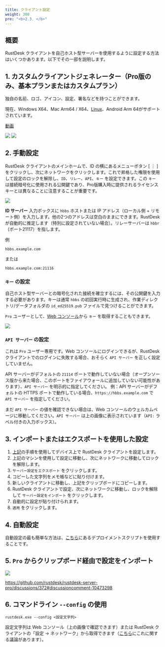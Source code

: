 ```yaml
---
title: クライアント設定
weight: 300
pre: "<b>2.3. </b>"
---
```


## 概要

RustDesk クライアントを自己ホスト型サーバーを使用するように設定する方法はいくつかあります。以下でその一部を説明します。

## 1. カスタムクライアントジェネレーター（Pro版のみ、基本プランまたはカスタムプラン）

独自の名前、ロゴ、アイコン、設定、署名などを持つことができます。

現在、Windows X64、Mac Arm64 / X64、[Linux](https://twitter.com/rustdesk/status/1788905463678951787)、Android Arm 64がサポートされています。

[動画](https://twitter.com/rustdesk/status/1769171628426944539)

![](images/custom-client-qs.png)
![](images/web_console_custom_client_config.jpeg)

## 2. 手動設定

RustDesk クライアントのメインホームで、ID の横にあるメニューボタン [ &#8942; ] をクリックし、次にネットワークをクリックします。これで昇格した権限を使用して設定のロックを解除し、`ID`、`リレー`、`API`、`キー` を設定できます。この `キー` は接続暗号化に使用される公開鍵であり、Pro版購入時に提供されるライセンスキーとは異なることに注意することが重要です。

![](/docs/en/self-host/client-configuration/images/network-config.png)

**ID サーバー** 入力ボックスに `hbbs` ホストまたは IP アドレス（ローカル側 + リモート側）を入力します。他の2つのアドレスは空白のままにできます。RustDesk が自動的に推定します（特別に設定されていない場合）。リレーサーバーは `hbbr`（ポート21117）を指します。

例

```nolang
hbbs.example.com
```

または

```nolang
hbbs.example.com:21116
```

### `キー` の設定

自己ホスト型サーバーとの暗号化された接続を確立するには、その公開鍵を入力する必要があります。キーは通常 `hbbs` の初回実行時に生成され、作業ディレクトリ/データフォルダの `id_ed25519.pub` ファイルで見つけることができます。

`Pro` ユーザーとして、[Web コンソール](https://rustdesk.com/docs/en/self-host/rustdesk-server-pro/console/)から `キー` を取得することもできます。

![](/docs/en/self-host/rustdesk-server-pro/console/images/console-home.png?v2)

### `API サーバー` の設定

これは `Pro` ユーザー専用です。Web コンソールにログインできるが、RustDesk クライアントでのログインに失敗する場合、おそらく `API サーバー` を正しく設定していません。

API サーバーがデフォルトの `21114` ポートで動作していない場合（オープンソース版から来た場合、このポートをファイアウォールに追加していない可能性があります）、`API サーバー` を明示的に指定してください。
例：API サーバーがデフォルトの HTTPS ポートで動作している場合、`https://hbbs.example.com` で `API サーバー` を指定してください。

まだ `API サーバー` の値を確認できない場合は、Web コンソールのウェルカムページに移動してください。`API サーバー` は上の画像に表示されています（`API:` ラベル付きの入力ボックス）。

## 3. インポートまたはエクスポートを使用した設定

1. [上記](https://rustdesk.com/docs/en/self-host/client-configuration/#manual-config)の手順を使用してデバイス上で RustDesk クライアントを設定します。
2. 上記のマシンを使用して設定に移動し、次にネットワークに移動してロックを解除します。
3. `サーバー設定をエクスポート` をクリックします。
4. コピーした文字列をメモ帳などに貼り付けます。
5. 新しいクライアントに移動し、上記をクリップボードにコピーします。
6. RustDesk クライアントで設定、次にネットワークに移動し、ロックを解除して `サーバー設定をインポート` をクリックします。
7. 自動的に設定が貼り付けられます。
8. `適用` をクリックします。

## 4. 自動設定

自動設定の最も簡単な方法は、[こちら](https://rustdesk.com/docs/en/self-host/client-deployment/)にあるデプロイメントスクリプトを使用することです。

## 5. `Pro` からクリップボード経由で設定をインポート

![](/docs/en/self-host/rustdesk-server-pro/console/images/console-home.png?v2)

https://github.com/rustdesk/rustdesk-server-pro/discussions/372#discussioncomment-10473298

## 6. コマンドライン `--config` の使用
`rustdesk.exe --config <設定文字列>`

設定文字列は Web コンソール（上の画像で確認できます）または RustDesk クライアントの「設定 → ネットワーク」から取得できます（[こちら](https://github.com/rustdesk/rustdesk/discussions/7118)にこれに関する議論があります）。